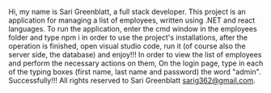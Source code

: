 Hi, my name is Sari Greenblatt, a full stack developer. This project is an application for managing a list of employees, written using .NET and react languages. To run the application, enter the cmd window in the employees folder and type npm i in order to use the project's installations, after the operation is finished, open visual studio code, run it (of course also the server side, the database) and enjoy!!! In order to view the list of employees and perform the necessary actions on them, On the login page, type in each of the typing boxes (first name, last name and password) the word "admin". Successfully!!! All rights reserved to Sari Greenblatt sarig362@gmail.com.
